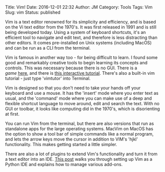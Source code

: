 Title: Vim!
Date: 2016-12-01 22:32
Author: JM
Category: Tools
Tags: Vim
Slug: vim
Status: published

Vim is a text editor renowned for its simplicity and efficiency, and is
based on the Vi text editor from the 1970's. It was first released in
1991 and is still being developed today. Using a system of keyboard
shortcuts, it's an efficient tool to navigate and edit text, and
therefore is less distracting than other editors. It comes pre-installed
on Unix systems (including MacOS) and can be run as a CLI from the
terminal.

Vim is famous in another way too - for being difficult to learn. I found
some good and remarkably creative tools to begin learning its concepts
and controls. This was necessary because there is no GUI. There is a
*game* [here](http://vim-adventures.com/), and there is [this
interactive tutorial](http://www.openvim.com/). There's also a built-in
vim tutorial - just type 'vimtutor' into Terminal.

Vim is designed so that you don't need to take your hands off your
keyboard and use a mouse. It has the 'insert' mode where you enter text
as usual, and the 'command' mode where you can make use of a deep and
flexible shortcut language to move around, edit and search the text.
With no GUI or toolbar, it looks like computing did in the 1970's, which
is disorienting at first.

You can run Vim from the terminal, but there are also versions that run
as standalone apps for the large operating systems. MacVim on MacOS has
the option to show a tool bar of simple commands like a normal program,
and lets the arrow keys move the cursor in addition to VIM's 'hjkl'
functionality. This makes getting started a little simpler.

There are also a lot of plugins to extend Vim's functionality and turn
it from a text editor into an IDE. [This
post](https://realpython.com/blog/python/vim-and-python-a-match-made-in-heaven/) walks
you through setting up Vim as a Python IDE and explains how to manage
various add-ons.
